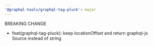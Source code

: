 ```yaml
---
'@graphql-tools/graphql-tag-pluck': major
---
```


BREAKING CHANGE
- feat(graphql-tag-pluck): keep locationOffset and return graphql-js Source instead of string

